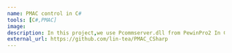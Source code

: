 ```yaml
---
name: PMAC control in C#
tools: [C#,PMAC]
image:
description: In this project,we use Pcommserver.dll from PewinPro2 In C# to control PMAC card.
external_url: https://github.com/lin-tea/PMAC_CSharp
---
```

